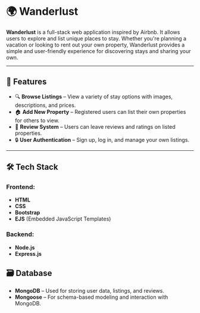 # 🌍 Wanderlust

**Wanderlust** is a full-stack web application inspired by Airbnb. It allows users to explore and list unique places to stay. Whether you're planning a vacation or looking to rent out your own property, Wanderlust provides a simple and user-friendly experience for discovering stays and sharing your own.

---

## 🚀 Features

- 🔍 **Browse Listings** – View a variety of stay options with images, descriptions, and prices.
- 🏠 **Add New Property** – Registered users can list their own properties for others to view.
- 💬 **Review System** – Users can leave reviews and ratings on listed properties.
- 🔒 **User Authentication** – Sign up, log in, and manage your own listings.

---

## 🛠️ Tech Stack

### Frontend:
- **HTML**
- **CSS**
- **Bootstrap**
- **EJS** (Embedded JavaScript Templates)

### Backend:
- **Node.js**
- **Express.js**

## 🗃️ Database

- **MongoDB** – Used for storing user data, listings, and reviews.
- **Mongoose** – For schema-based modeling and interaction with MongoDB.

